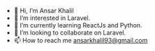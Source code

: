 - 👋 Hi, I’m Ansar Khalil
- 👀 I’m interested in Laravel.
- 🌱 I’m currently learning ReactJs and Python.
- 💞️ I’m looking to collaborate on Laravel.
- 📫 How to reach me ansarkhalil93@gmail.com

<!---
ansarkhalil/ansarkhalil is a ✨ special ✨ repository because its `README.md` (this file) appears on your GitHub profile.
You can click the Preview link to take a look at your changes.
--->
